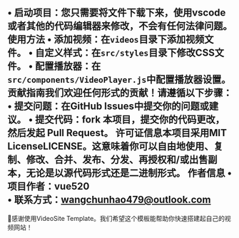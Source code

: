 • 启动项目：您只需要将文件下载下来，使用vscode或者其他的代码编辑器来修改，不会有任何法律问题。
使用方法
• 添加视频：在`videos`目录下添加视频文件。
• 自定义样式：在`src/styles`目录下修改CSS文件。
• 配置播放器：在`src/components/VideoPlayer.js`中配置播放器设置。
贡献指南我们欢迎任何形式的贡献！请遵循以下步骤：
• 提交问题：在GitHub Issues中提交你的问题或建议。
• 提交代码：fork 本项目，提交你的代码更改，然后发起 Pull Request。
许可证信息本项目采用MIT LicenseLICENSE。这意味着你可以自由地使用、复制、修改、合并、发布、分发、再授权和/或出售副本，无论是以源代码形式还是二进制形式。
作者信息
• 项目作者：vue520  
• 联系方式：wangchunhao479@outlook.com
---
🚀感谢使用VideoSite Template。我们希望这个模板能帮助你快速搭建起自己的视频网站！
